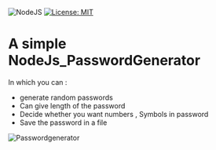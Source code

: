 <img alt="NodeJS" src="https://img.shields.io/badge/node.js-%2343853D.svg?style=for-the-badge&logo=node-dot-js&logoColor=white"/> [![License: MIT](https://img.shields.io/badge/License-MIT-yellow.svg)](https://opensource.org/licenses/MIT)
# A simple NodeJs_PasswordGenerator <br />
 In which you can :<br />
 * generate random passwords  <br />
 * Can give length of the password  <br />
 * Decide whether you want numbers , Symbols in password  <br />
 * Save the password in a file  <br />

![Passwordgenerator](https://user-images.githubusercontent.com/67635598/124572734-812a5e00-de66-11eb-86d4-f66827c8d6ff.gif)

